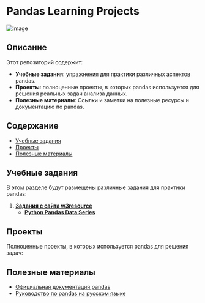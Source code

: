 
# Pandas Learning Projects
![image](https://github.com/setusq/Pandas/assets/125801694/84e2d60c-2f49-43a3-a0ef-700d1e84a92f)
## Описание

Этот репозиторий содержит:

- **Учебные задания**: упражнения для практики различных аспектов pandas.
- **Проекты**: полноценные проекты, в которых pandas используется для решения реальных задач анализа данных.
- **Полезные материалы**: Ссылки и заметки на полезные ресурсы и документацию по pandas.

## Содержание

- [Учебные задания](#учебные-задания)
- [Проекты](#проекты)
- [Полезные материалы](#полезные-материалы)

## Учебные задания

В этом разделе будут размещены различные задания для практики pandas:

1. **[Задания с сайта w3resource](https://www.w3resource.com/python-exercises/pandas/index.php)**
   - **[Python Pandas Data Series](./w3resource/Python%20Pandas%20Data%20Series.ipynb)**

## Проекты

Полноценные проекты, в которых используется pandas для решения задач:


## Полезные материалы

- [Официальная документация pandas](https://pandas.pydata.org/pandas-docs/stable/)
- [Руководство по pandas на русском языке](https://python-scripts.com/pandas)

